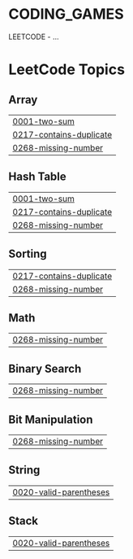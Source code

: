 # CODING_GAMES
LEETCODE - ...

<!---LeetCode Topics Start-->
# LeetCode Topics
## Array
|  |
| ------- |
| [0001-two-sum](https://github.com/lefortnuno/CODING_GAMES/tree/master/0001-two-sum) |
| [0217-contains-duplicate](https://github.com/lefortnuno/CODING_GAMES/tree/master/0217-contains-duplicate) |
| [0268-missing-number](https://github.com/lefortnuno/CODING_GAMES/tree/master/0268-missing-number) |
## Hash Table
|  |
| ------- |
| [0001-two-sum](https://github.com/lefortnuno/CODING_GAMES/tree/master/0001-two-sum) |
| [0217-contains-duplicate](https://github.com/lefortnuno/CODING_GAMES/tree/master/0217-contains-duplicate) |
| [0268-missing-number](https://github.com/lefortnuno/CODING_GAMES/tree/master/0268-missing-number) |
## Sorting
|  |
| ------- |
| [0217-contains-duplicate](https://github.com/lefortnuno/CODING_GAMES/tree/master/0217-contains-duplicate) |
| [0268-missing-number](https://github.com/lefortnuno/CODING_GAMES/tree/master/0268-missing-number) |
## Math
|  |
| ------- |
| [0268-missing-number](https://github.com/lefortnuno/CODING_GAMES/tree/master/0268-missing-number) |
## Binary Search
|  |
| ------- |
| [0268-missing-number](https://github.com/lefortnuno/CODING_GAMES/tree/master/0268-missing-number) |
## Bit Manipulation
|  |
| ------- |
| [0268-missing-number](https://github.com/lefortnuno/CODING_GAMES/tree/master/0268-missing-number) |
## String
|  |
| ------- |
| [0020-valid-parentheses](https://github.com/lefortnuno/CODING_GAMES/tree/master/0020-valid-parentheses) |
## Stack
|  |
| ------- |
| [0020-valid-parentheses](https://github.com/lefortnuno/CODING_GAMES/tree/master/0020-valid-parentheses) |
<!---LeetCode Topics End-->
